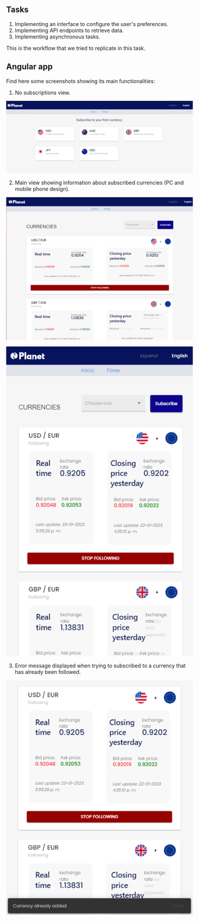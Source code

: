 ## Tasks
1. Implementing an interface to configure the user's preferences.
2. Implementing API endpoints to retrieve data.
3. Implementing asynchronous tasks.

This is the workflow that we tried to replicate in this task.

## Angular app
Find here some screenshots showing its main functionalities:
1. No subscriptions view.
<p align="center">
  <img width="630" src="./screenshots/firstSubs.PNG"/>
</p>

2. Main view showing information about subscribed currencies (PC and mobile phone design).
<p align="center">
  <img width="630" src="./screenshots/main.PNG"/>
</p>

<p align="center">
  <img width="630" src="./screenshots/mainRes.PNG"/>
</p>

3. Error message displayed when trying to subscribed to a currency that has already been followed.
<p align="center">
  <img width="630" src="./screenshots/snackbar.PNG"/>
</p>